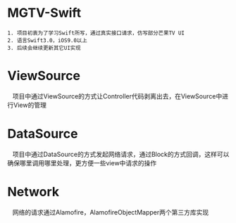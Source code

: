 # MGTV-Swift
    1. 项目初衷为了学习Swift所写，通过真实接口请求，仿写部分芒果TV UI
    2. 语言Swift3.0，iOS9.0以上
    3. 后续会继续更新其它UI实现

# ViewSource
    项目中通过ViewSource的方式让Controller代码剥离出去，在ViewSource中进行View的管理
    
# DataSource
    项目中通过DataSource的方式发起网络请求，通过Block的方式回调，这样可以确保哪里调用哪里处理，更方便一些view中请求的操作

# Network
    网络的请求通过Alamofire，AlamofireObjectMapper两个第三方库实现
